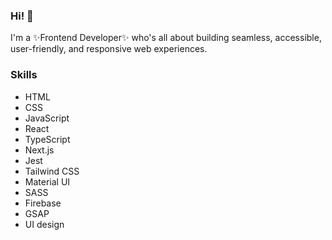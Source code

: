 ### Hi! 👋
I'm a ✨Frontend Developer✨ who's all about building seamless, accessible, user-friendly, and responsive web experiences.

### Skills
* HTML
* CSS
* JavaScript
* React
* TypeScript
* Next.js
* Jest
* Tailwind CSS
* Material UI
* SASS
* Firebase
* GSAP
* UI design



<!--
**VriaA/VriaA** is a ✨ _special_ ✨ repository because its `README.md` (this file) appears on your GitHub profile.

Here are some ideas to get you started:

- 🔭 I’m currently working on ...
- 🌱 I’m currently learning ...
- 👯 I’m looking to collaborate on ...
- 🤔 I’m looking for help with ...
- 💬 Ask me about ...
- 📫 How to reach me: ...
- 😄 Pronouns: ...
- ⚡ Fun fact: ...
-->
